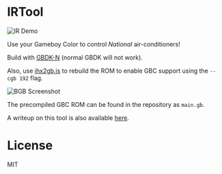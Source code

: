# IRTool

![IR Demo](https://raw.github.com/jglim/IRTool/master/resources/irtool-demo.gif)

Use your Gameboy Color to control *National* air-conditioners!

Build with [GBDK-N](https://github.com/andreasjhkarlsson/gbdk-n) (normal GBDK will not work).

Also, use [ihx2gb.js](https://github.com/DonaldHays/bubblefactory/tree/master/ihx2gb) to rebuild the ROM to enable GBC support using the `--cgb 192` flag.

![BGB Screenshot](https://raw.github.com/jglim/IRTool/master/resources/irtool-sc.png)

The precompiled GBC ROM can be found in the repository as `main.gb`.

A writeup on this tool is also available [here](http://jg.sn.sg/ir/).

# License

MIT
